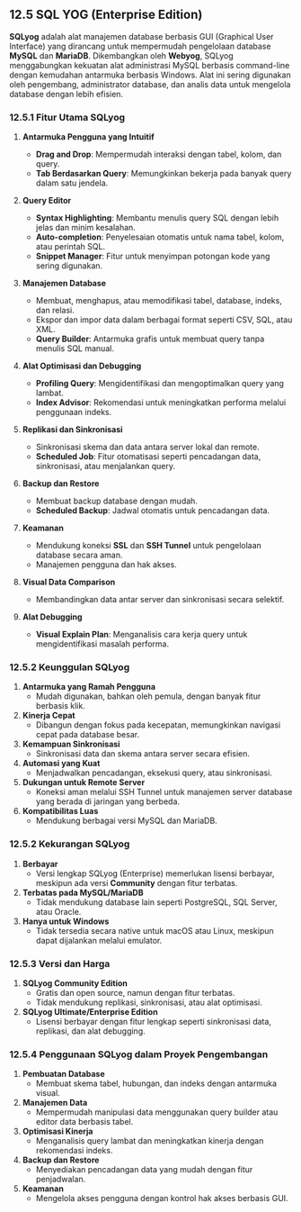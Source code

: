 ## 12.5 SQL YOG (Enterprise Edition)

**SQLyog** adalah alat manajemen database berbasis GUI (Graphical User Interface) yang dirancang untuk mempermudah pengelolaan database **MySQL** dan **MariaDB**. Dikembangkan oleh **Webyog**, SQLyog menggabungkan kekuatan alat administrasi MySQL berbasis command-line dengan kemudahan antarmuka berbasis Windows. Alat ini sering digunakan oleh pengembang, administrator database, dan analis data untuk mengelola database dengan lebih efisien.

### **12.5.1 Fitur Utama SQLyog**

1. **Antarmuka Pengguna yang Intuitif**

    - **Drag and Drop**: Mempermudah interaksi dengan tabel, kolom, dan query.
    - **Tab Berdasarkan Query**: Memungkinkan bekerja pada banyak query dalam satu jendela.

2. **Query Editor**

    - **Syntax Highlighting**: Membantu menulis query SQL dengan lebih jelas dan minim kesalahan.
    - **Auto-completion**: Penyelesaian otomatis untuk nama tabel, kolom, atau perintah SQL.
    - **Snippet Manager**: Fitur untuk menyimpan potongan kode yang sering digunakan.

3. **Manajemen Database**

    - Membuat, menghapus, atau memodifikasi tabel, database, indeks, dan relasi.
    - Ekspor dan impor data dalam berbagai format seperti CSV, SQL, atau XML.
    - **Query Builder**: Antarmuka grafis untuk membuat query tanpa menulis SQL manual.

4. **Alat Optimisasi dan Debugging**

    - **Profiling Query**: Mengidentifikasi dan mengoptimalkan query yang lambat.
    - **Index Advisor**: Rekomendasi untuk meningkatkan performa melalui penggunaan indeks.

5. **Replikasi dan Sinkronisasi**

    - Sinkronisasi skema dan data antara server lokal dan remote.
    - **Scheduled Job**: Fitur otomatisasi seperti pencadangan data, sinkronisasi, atau menjalankan query.

6. **Backup dan Restore**

    - Membuat backup database dengan mudah.
    - **Scheduled Backup**: Jadwal otomatis untuk pencadangan data.

7. **Keamanan**

    - Mendukung koneksi **SSL** dan **SSH Tunnel** untuk pengelolaan database secara aman.
    - Manajemen pengguna dan hak akses.

8. **Visual Data Comparison**

    - Membandingkan data antar server dan sinkronisasi secara selektif.

9. **Alat Debugging**

    - **Visual Explain Plan**: Menganalisis cara kerja query untuk mengidentifikasi masalah performa.

### **12.5.2 Keunggulan SQLyog**

1. **Antarmuka yang Ramah Pengguna**
    - Mudah digunakan, bahkan oleh pemula, dengan banyak fitur berbasis klik.
2. **Kinerja Cepat**
    - Dibangun dengan fokus pada kecepatan, memungkinkan navigasi cepat pada database besar.
3. **Kemampuan Sinkronisasi**
    - Sinkronisasi data dan skema antara server secara efisien.
4. **Automasi yang Kuat**
    - Menjadwalkan pencadangan, eksekusi query, atau sinkronisasi.
5. **Dukungan untuk Remote Server**
    - Koneksi aman melalui SSH Tunnel untuk manajemen server database yang berada di jaringan yang berbeda.
6. **Kompatibilitas Luas**
    - Mendukung berbagai versi MySQL dan MariaDB.

### **12.5.2 Kekurangan SQLyog**

1. **Berbayar**
    - Versi lengkap SQLyog (Enterprise) memerlukan lisensi berbayar, meskipun ada versi **Community** dengan fitur terbatas.
2. **Terbatas pada MySQL/MariaDB**
    - Tidak mendukung database lain seperti PostgreSQL, SQL Server, atau Oracle.
3. **Hanya untuk Windows**
    - Tidak tersedia secara native untuk macOS atau Linux, meskipun dapat dijalankan melalui emulator.

### **12.5.3 Versi dan Harga**

1. **SQLyog Community Edition**
    - Gratis dan open source, namun dengan fitur terbatas.
    - Tidak mendukung replikasi, sinkronisasi, atau alat optimisasi.
2. **SQLyog Ultimate/Enterprise Edition**
    - Lisensi berbayar dengan fitur lengkap seperti sinkronisasi data, replikasi, dan alat debugging.

### **12.5.4 Penggunaan SQLyog dalam Proyek Pengembangan**

1. **Pembuatan Database**
    - Membuat skema tabel, hubungan, dan indeks dengan antarmuka visual.
2. **Manajemen Data**
    - Mempermudah manipulasi data menggunakan query builder atau editor data berbasis tabel.
3. **Optimisasi Kinerja**
    - Menganalisis query lambat dan meningkatkan kinerja dengan rekomendasi indeks.
4. **Backup dan Restore**
    - Menyediakan pencadangan data yang mudah dengan fitur penjadwalan.
5. **Keamanan**
    - Mengelola akses pengguna dengan kontrol hak akses berbasis GUI.